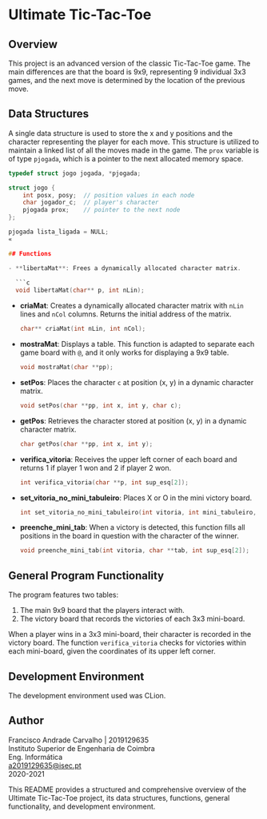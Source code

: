
# Ultimate Tic-Tac-Toe

## Overview

This project is an advanced version of the classic Tic-Tac-Toe game. The main differences are that the board is 9x9, representing 9 individual 3x3 games, and the next move is determined by the location of the previous move.

## Data Structures

A single data structure is used to store the x and y positions and the character representing the player for each move. This structure is utilized to maintain a linked list of all the moves made in the game. The `prox` variable is of type `pjogada`, which is a pointer to the next allocated memory space.

```c
typedef struct jogo jogada, *pjogada;

struct jogo {
    int posx, posy;  // position values in each node
    char jogador_c;  // player's character
    pjogada prox;    // pointer to the next node
};

pjogada lista_ligada = NULL;
«

## Functions

- **libertaMat**: Frees a dynamically allocated character matrix.
  
  ```c
  void libertaMat(char** p, int nLin);
  ```

- **criaMat**: Creates a dynamically allocated character matrix with `nLin` lines and `nCol` columns. Returns the initial address of the matrix.
  
  ```c
  char** criaMat(int nLin, int nCol);
  ```

- **mostraMat**: Displays a table. This function is adapted to separate each game board with `@`, and it only works for displaying a 9x9 table.
  
  ```c
  void mostraMat(char **pp);
  ```

- **setPos**: Places the character `c` at position (x, y) in a dynamic character matrix.
  
  ```c
  void setPos(char **pp, int x, int y, char c);
  ```

- **getPos**: Retrieves the character stored at position (x, y) in a dynamic character matrix.
  
  ```c
  char getPos(char **pp, int x, int y);
  ```

- **verifica_vitoria**: Receives the upper left corner of each board and returns 1 if player 1 won and 2 if player 2 won.
  
  ```c
  int verifica_vitoria(char **p, int sup_esq[2]);
  ```

- **set_vitoria_no_mini_tabuleiro**: Places X or O in the mini victory board.
  
  ```c
  int set_vitoria_no_mini_tabuleiro(int vitoria, int mini_tabuleiro, char **tabuleiro_vitoria);
  ```

- **preenche_mini_tab**: When a victory is detected, this function fills all positions in the board in question with the character of the winner.
  
  ```c
  void preenche_mini_tab(int vitoria, char **tab, int sup_esq[2]);
  ```

## General Program Functionality

The program features two tables:
1. The main 9x9 board that the players interact with.
2. The victory board that records the victories of each 3x3 mini-board.

When a player wins in a 3x3 mini-board, their character is recorded in the victory board. The function `verifica_vitoria` checks for victories within each mini-board, given the coordinates of its upper left corner.

## Development Environment

The development environment used was CLion.

## Author

Francisco Andrade Carvalho | 2019129635  
Instituto Superior de Engenharia de Coimbra  
Eng. Informática  
a2019129635@isec.pt  
2020-2021


This README provides a structured and comprehensive overview of the Ultimate Tic-Tac-Toe project, its data structures, functions, general functionality, and development environment.
